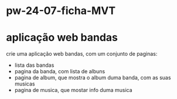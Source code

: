 # pw-24-07-ficha-MVT

# aplicação web bandas 
crie uma aplicação web bandas, com um conjunto de paginas:
* lista das bandas
* pagina da banda, com lista de albuns
* pagina de album, que mostra o album duma banda, com as suas musicas
* pagina de musica, que mostar info duma musica
